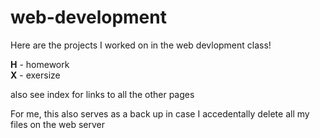 # web-development

Here are the projects I worked on in the web devlopment class!

**H** - homework  
**X** - exersize

also see index for links to all the other pages

For me, this also serves as a back up in case I accedentally delete all my files on the web server
